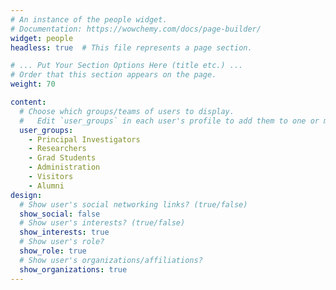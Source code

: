 ```yaml
---
# An instance of the people widget.
# Documentation: https://wowchemy.com/docs/page-builder/
widget: people
headless: true  # This file represents a page section.

# ... Put Your Section Options Here (title etc.) ...
# Order that this section appears on the page.
weight: 70

content:
  # Choose which groups/teams of users to display.
  #   Edit `user_groups` in each user's profile to add them to one or more of these groups.
  user_groups:
    - Principal Investigators
    - Researchers
    - Grad Students
    - Administration
    - Visitors
    - Alumni
design:
  # Show user's social networking links? (true/false)
  show_social: false
  # Show user's interests? (true/false)
  show_interests: true
  # Show user's role?
  show_role: true
  # Show user's organizations/affiliations?
  show_organizations: true
---
```

